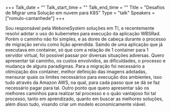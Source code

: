 +++
Talk_date = ""
Talk_start_time = ""
Talk_end_time = ""
Title = "Desafios de Migrar uma Solução em nuvem para K8S"
Type = "talk"
Speakers = ["romulo-cantanhede"]
+++

Sou responsável pela WeboneSystem soluções em TI, e recentemente resolvi adotar o uso do kubernetes para execução da aplicação WBSRad. Porém o caminho não foi simples, e as dores de cabeça durante o processo de migração serviu como lição aprendida. Saindo de uma aplicação que já executava em container, só que com a relação de 1 container para 1 servidor virtual, foi possível passar por diversas situações adversas. Quero apresentar tal caminho, os custos envolvidos, as dificuldades, o processo e mudança de alguns paradigmas. Para a migração foi necessário a otimização dos container, melhor definição das imagens adotadas, mensurar quais os limites necessários para execução dos ambientes, isso tudo através da Amazon AWS, na qual, para cada passo que se dá se faz necessário pagar para tal. Outro ponto que quero apresentar são os melhores caminhos para realizar tal processo e o quão vantajoso foi tal processo, tanto em aprendizado, quanto em buscar as melhores soluções, além disso tudo, visando criar um modelo economicamente viável.
